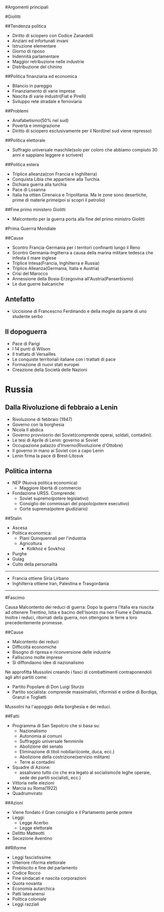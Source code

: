 #Argomenti principali

#Giolitti

##Tendenza politica
* Diritto di sciopero con Codice Zanardelli
* Anziani ed infortunati invani
* Istruzione elementare
* Giorno di riposo
* Indennità parlamentare
* Maggior retribuzione nelle industrie
* Distribuzione del chinino

##Politica finanziaria ed economica
* Bilancio in pareggio
* Finanziamento di varie imprese
* Nascita di varie industri(Fiat e Pirelli)
* Sviluppo rete stradale e ferroviaria

##Problemi
* Anafabetismo(50% nel sud)
* Povertà e immigrazione
* Diritto di sciopero esclusivamente per il Nord(nel sud viene represso)

##Politica elettorale
* Suffragio universale maschile(solo per coloro che abbiamo compiuto 30 anni e sappiano leggere e scrivere)

##Politica estera
* Triplice alleanza(con Francia e Inghilterra)
* Conquista Libia che appartiene alla Turchia.
* Dichiara guerra alla turchia
* Pace di Losanna
* Italia ha ottien Cirenaica e Tripolitania. Ma le zone sono desertiche, prime di materie prime(poi si scoprì il petrolio)

##Fine primo ministero Giolitti
* Malcontento per la guerra porta alla fine del primo ministro Giolitti



#Prima Guerrra Mondiale

##Cause
* Scontro Francia-Germania per i territori confinanti lungo il Reno
* Scontro Germania-Ingilterra a causa della marina militare tedesca che infesta il mare inglese
* Triplice Intesa(Francia, Inghilterra e Russia)
* Triplice Alleanza(Germania, Italia e Austria)
* Crisi del Marocco
* Annessione della Bosia-Erzegovina all'Austria(Panserbismo)
* Le due guerre balcaniche

## Antefatto
* Uccisione di Francescno Ferdinando e della moglie da parte di uno studente serbo

## Il dopoguerra
- Pace di Parigi
- I 14 punti di Wilson
- Il trattato di Versailles
- Le conquiste territoriali italiane con i trattati di pace
- Formazione di nuovi stati europei
- Creazione della Società delle Nazioni

# Russia

## Dalla Rivoluzione di febbraio a Lenin
- Rivoluzione di febbraio (1947)
- Governo con la borghesia
- Nicola II abdica
- Governo provvisorio dei Soviet(comprende operai, soldati, contadini).
- Le tesi di Aprile di Lenin: governo ai Soviet
- Occupazione palazzo d'Inverno(Rivoluzione d'Ottobre)
- Il governo in mano ai Soviet con a capo Lenin
- Lenin firma la pace di Brest-Litosvk

## Politica interna
- NEP (Nuova politica economica)
    - Maggiore libertà di commercio
- Fondazione URSS. Comprende:
    - Soviet supremo(potere legislativo)
    - Consiglio dei commissari del popolo(potere esecutivo)
    - Corte suprema(potere giudiziario)


##Stalin
- Ascesa
- Politica economica:
    - Piani Quinquennali per l'industria
    - Agricoltura
         - Kolkhoz e Sovkhoz
- Purghe
- Gulag
- Culto della personalità


---
- Francia ottiene Siria Lirbano
- Inghilterra ottiene Iran, Palestina e Trasgordania
---


#Fascimo

Causa Malcontento dei reduci di guerra: Dopo la guerra l'Italia era riuscita ad ottenere Trentino, Istia e bacino dell'Isonzo ma non Fiume e Dalmazia.
Inoltre i reduci, ritornati della guerra, non ottengono le terre a loro precedentemente promesse.

##Cause
- Malcontento dei reduci
- Difficoltà economiche
- Bisogno di ripresa e riconversione delle industrie
- Falliscono molte imprese
- Si diffondaono idee di nazionalismo

Ne approfitta Mussolini creando i fasci di combattimenti contraponendoli agli altri partiti come:
- Partito Popolare di Don Luigi Sturzo
- Partito socialista: comprende massimalisti, riformisti e ordine di Bordiga, Granzi e Togliatti

Mussolini ha l'appoggio della borghesia e dei reduci.

##Fatti
- Programma di San Sepolcro che si basa su:
    - Nazionalismo
    - Autonomia ai comuni
    - Suffraggio universale femminile
    - Abolizione del senato
    - Eliminazione di titoli nobiliari(conte, duca, ecc.)
    - Abolizione della costrizione(servizio militare)
    - Terre ai contadini
- Squadre di Azione:
    - assalivano tutto cio che era legato al socialismo(le leghe operaie, sede dei partiti socialisti, ecc.)
- Vittoria nelle elezioni
- Marcia su Roma(1922)
- Quadrumvirato

##Azioni
- Viene fondato il Gran consiglio e il Parlamento perde potere
- Leggi:
    - Legge Acerbo
    - Legge elettorale
- Delitto Matteotti
- Secezione Aventino

##Riforme
- Leggi fascistissime
- Ulteriore riforma elettorale
- Prebliscito e fine del parlamento
- Codice Rocco
- Fine sindacati e nascita corporazioni
- Quota novanta
- Economia autarchica
- Patti lateranensi
- Politica coloniale
- Leggi razziali




